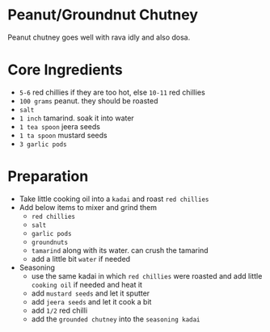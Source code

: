 # Peanut/Groundnut Chutney
Peanut chutney goes well with rava idly and also dosa.

# Core Ingredients
- `5-6` red chillies if they are too hot, else `10-11` red chillies
- `100 grams` peanut. they should be roasted
- `salt`
- `1 inch` tamarind. soak it into water
- `1 tea spoon` jeera seeds
- `1 ta spoon` mustard seeds
- `3 garlic pods`

# Preparation

- Take little cooking oil into a `kadai` and roast `red chillies`
- Add below items to mixer and grind them
   - `red chillies`
   - `salt`
   - `garlic pods`
   - `groundnuts`
   - `tamarind` along with its water. can crush the tamarind
   - add a little bit `water` if needed
- Seasoning
  - use the same kadai in which `red chillies` were roasted and add little `cooking oil` if needed and heat it
  - add `mustard seeds` and let it sputter
  - add `jeera seeds` and let it cook a bit
  - add `1/2` red chilli
  - add the `grounded chutney` into the `seasoning kadai`
 
